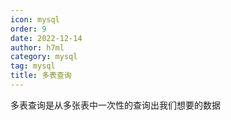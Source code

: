 ```yaml
---
icon: mysql
order: 9
date: 2022-12-14
author: h7ml
category: mysql
tag: mysql
title: 多表查询
---
```


多表查询是从多张表中一次性的查询出我们想要的数据

